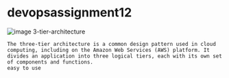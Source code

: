 # devopsassignment12
![image](https://user-images.githubusercontent.com/90800015/230434564-b4adf393-8b21-4f51-bb73-7ffac8caca42.png)
3-tier-architecture
```
The three-tier architecture is a common design pattern used in cloud computing, including on the Amazon Web Services (AWS) platform. It divides an application into three logical tiers, each with its own set of components and functions.
easy to use

